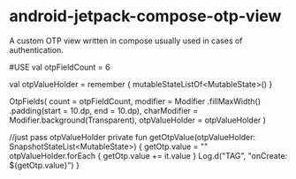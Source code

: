# android-jetpack-compose-otp-view
A custom OTP view written in compose usually used in cases of authentication.

#USE
val otpFieldCount = 6


val otpValueHolder = remember { mutableStateListOf<MutableState<String>>() }



OtpFields(
  count = otpFieldCount,
  modifier = Modifier
  .fillMaxWidth()
  .padding(start = 10.dp, end = 10.dp),
  charModifier = Modifier.background(Transparent),
  otpValueHolder = otpValueHolder
)




//just pass otpValueHolder
private fun getOtpValue(otpValueHolder: SnapshotStateList<MutableState<String>>) {
        getOtp.value = ""
        otpValueHolder.forEach {
            getOtp.value += it.value
        }
        Log.d("TAG", "onCreate: ${getOtp.value}")
}
